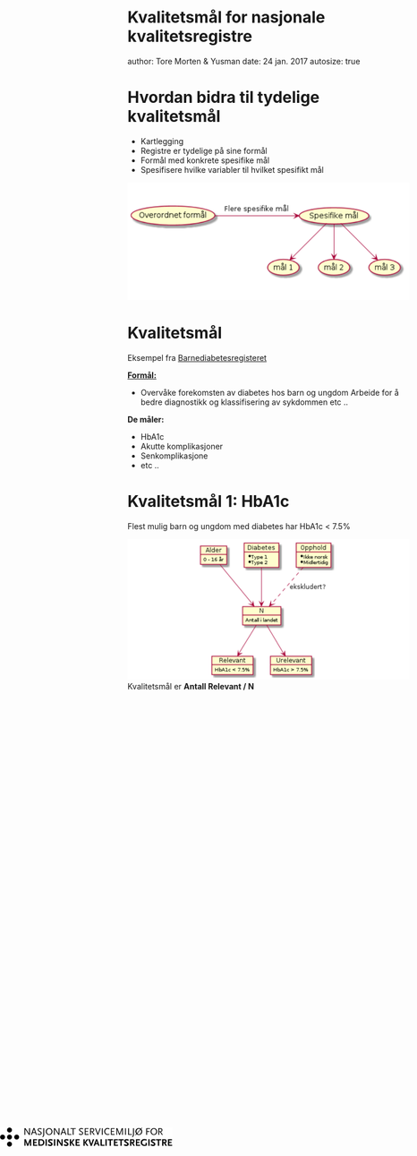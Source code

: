 <style>
.footer {
    color: black;
    background: #E8E8E8;
    position: fixed;
    top: 90%;
    text-align:center;
    width:100%;
}
.midcenter {
    position: fixed;
    top: 50%;
    left: 50%;
}
</style>

Kvalitetsmål for nasjonale kvalitetsregistre
========================================================
author: Tore Morten & Yusman
date: 24 jan. 2017
autosize: true

<div class="midcenter"><div style="margin-left:-480px;margin-top:90px;"><img style="margin:0px; background-color:transparent; border:0px; box-shadow:none;" src="gambar/servisemiljo.png"></img></div></div>

Hvordan bidra til tydelige kvalitetsmål
========================================================

- Kartlegging
- Registre er tydelige på sine formål
- Formål med konkrete spesifike mål
- Spesifisere hvilke variabler til hvilket spesifikt mål

![aims](gambar/aims.png)


Kvalitetsmål
========================================================

Eksempel fra [Barnediabetesregisteret](https://www.kvalitetsregistre.no/registers/nasjonalt-medisinsk-kvalitetsregister-barne-og-ungdomsdiabetes/hva-maler-vi)

[**Formål:**](https://www.kvalitetsregistre.no/registers/nasjonalt-medisinsk-kvalitetsregister-barne-og-ungdomsdiabetes)
- Overvåke forekomsten av diabetes hos barn og ungdom
Arbeide for å bedre diagnostikk og klassifisering av sykdommen
etc ..

**De måler:**
- HbA1c
- Akutte komplikasjoner
- Senkomplikasjone
- etc ..


Kvalitetsmål 1: HbA1c
========================================================

Flest mulig barn og ungdom med diabetes har HbA1c < 7.5%

![hba1c](gambar/bdr_eg.png)
Kvalitetsmål er **Antall Relevant / N**
